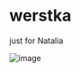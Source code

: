 # werstka

just for Natalia

![image](https://github.com/MrGood55/werstka/assets/72146326/350bb921-4637-42cc-a521-653f44295ad5)





